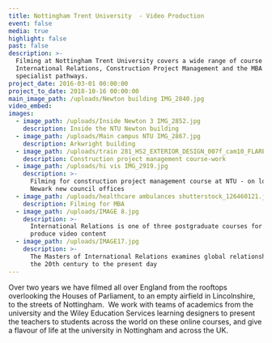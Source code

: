 ```yaml
---
title: Nottingham Trent University  - Video Production
event: false
media: true
highlight: false
past: false
description: >-
  Filming at Nottingham Trent University covers a wide range of course content -
  International Relations, Construction Project Management and the MBA with
  specialist pathways.
project_date: 2016-03-01 00:00:00
project_to_date: 2018-10-16 00:00:00
main_image_path: /uploads/Newton building IMG_2840.jpg
video_embed:
images:
  - image_path: /uploads/Inside Newton 3 IMG_2852.jpg
    description: Inside the NTU Newton building
  - image_path: /uploads/Main campus NTU IMG_2867.jpg
    description: Arkwright building
  - image_path: /uploads/train 281_HS2_EXTERIOR_DESIGN_007f_cam10_FLARE_PANTO 1920.jpg
    description: Construction project management course-work
  - image_path: /uploads/hi vis IMG_2919.jpg
    description: >-
      Filming for construction project management course at NTU - on location at
      Newark new council offices
  - image_path: /uploads/healthcare ambulances shutterstock_126460121.jpg
    description: Filming for MBA
  - image_path: /uploads/IMAGE 8.jpg
    description: >-
      International Relations is one of three postgraduate courses for which we
      produce video content
  - image_path: /uploads/IMAGE17.jpg
    description: >-
      The Masters of International Relations examines global relationships from
      the 20th century to the present day
---
```


Over two years we have filmed all over England from the rooftops overlooking the Houses of Parliament, to an empty airfield in Lincolnshire, to the streets of Nottingham.&nbsp; We work with teams of academics from the university and the Wiley Education Services learning designers to present the teachers to students across the world on these online courses, and give a flavour of life at the university in Nottingham and across the UK.